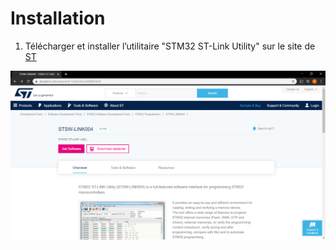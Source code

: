# Installation
1. Télécharger et installer l’utilitaire "STM32 ST-Link Utility" sur le site de [ST](https://www.st.com/en/development-tools/stsw-link004.html)     
<img src="get_st_link_utility.png">  

